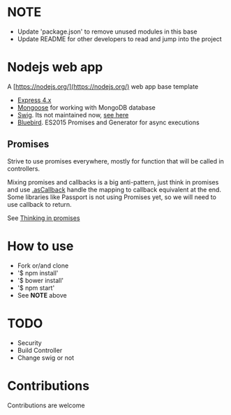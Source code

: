 
# NOTE

* Update 'package.json' to remove unused modules in this base
* Update README for other developers to read and jump into the project

# Nodejs web app

A [https://nodejs.org/](https://nodejs.org/) web app base template

* [Express 4.x](http://expressjs.com/)
* [Mongoose](https://github.com/Automattic/mongoose) for working with MongoDB database
* [Swig](http://paularmstrong.github.io/swig/). Its not maintained now, [see here](https://github.com/paularmstrong/swig/issues/628)
* [Bluebird](bluebirdjs.com). ES2015 Promises and Generator for async executions

## Promises

Strive to use promises everywhere, mostly for function that will be called in controllers.

Mixing promises and callbacks is a big anti-pattern, just think in promises and use [.asCallback](http://bluebirdjs.com/docs/api/ascallback.html) handle the mapping to callback equivalent at the end. Some libraries like Passport is not using Promises yet, so we will need to use callback to return. 

See [Thinking in promises](docs/thinking-in-promises.md)

# How to use

* Fork or/and clone
* '$ npm install'
* '$ bower install'
* '$ npm start'
* See **NOTE** above

# TODO

* Security
* Build Controller
* Change swig or not

# Contributions

Contributions are welcome
